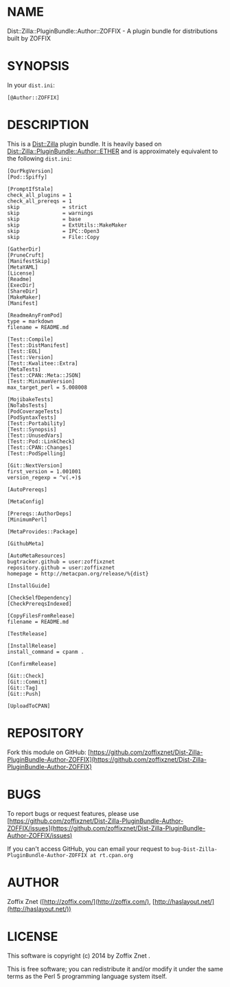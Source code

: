 # NAME

Dist::Zilla::PluginBundle::Author::ZOFFIX - A plugin bundle for distributions built by ZOFFIX

# SYNOPSIS

In your `dist.ini`:

    [@Author::ZOFFIX]

# DESCRIPTION

This is a [Dist::Zilla](https://metacpan.org/pod/Dist::Zilla) plugin bundle. It is heavily based on
[Dist::Zilla::PluginBundle::Author::ETHER](https://metacpan.org/pod/Dist::Zilla::PluginBundle::Author::ETHER)
and is approximately equivalent to the following `dist.ini`:

    [OurPkgVersion]
    [Pod::Spiffy]

    [PromptIfStale]
    check_all_plugins = 1
    check_all_prereqs = 1
    skip              = strict
    skip              = warnings
    skip              = base
    skip              = ExtUtils::MakeMaker
    skip              = IPC::Open3
    skip              = File::Copy

    [GatherDir]
    [PruneCruft]
    [ManifestSkip]
    [MetaYAML]
    [License]
    [Readme]
    [ExecDir]
    [ShareDir]
    [MakeMaker]
    [Manifest]

    [ReadmeAnyFromPod]
    type = markdown
    filename = README.md

    [Test::Compile]
    [Test::DistManifest]
    [Test::EOL]
    [Test::Version]
    [Test::Kwalitee::Extra]
    [MetaTests]
    [Test::CPAN::Meta::JSON]
    [Test::MinimumVersion]
    max_target_perl = 5.008008

    [MojibakeTests]
    [NoTabsTests]
    [PodCoverageTests]
    [PodSyntaxTests]
    [Test::Portability]
    [Test::Synopsis]
    [Test::UnusedVars]
    [Test::Pod::LinkCheck]
    [Test::CPAN::Changes]
    [Test::PodSpelling]

    [Git::NextVersion]
    first_version = 1.001001
    version_regexp = ^v(.+)$

    [AutoPrereqs]

    [MetaConfig]

    [Prereqs::AuthorDeps]
    [MinimumPerl]

    [MetaProvides::Package]

    [GithubMeta]

    [AutoMetaResources]
    bugtracker.github = user:zoffixznet
    repository.github = user:zoffixznet
    homepage = http://metacpan.org/release/%{dist}

    [InstallGuide]

    [CheckSelfDependency]
    [CheckPrereqsIndexed]

    [CopyFilesFromRelease]
    filename = README.md

    [TestRelease]

    [InstallRelease]
    install_command = cpanm .

    [ConfirmRelease]

    [Git::Check]
    [Git::Commit]
    [Git::Tag]
    [Git::Push]

    [UploadToCPAN]

# REPOSITORY

Fork this module on GitHub:
[https://github.com/zoffixznet/Dist-Zilla-PluginBundle-Author-ZOFFIX](https://github.com/zoffixznet/Dist-Zilla-PluginBundle-Author-ZOFFIX)

# BUGS

To report bugs or request features, please use
[https://github.com/zoffixznet/Dist-Zilla-PluginBundle-Author-ZOFFIX/issues](https://github.com/zoffixznet/Dist-Zilla-PluginBundle-Author-ZOFFIX/issues)

If you can't access GitHub, you can email your request
to `bug-Dist-Zilla-PluginBundle-Author-ZOFFIX at rt.cpan.org`

# AUTHOR

Zoffix Znet <zoffix at cpan.org>
([http://zoffix.com/](http://zoffix.com/), [http://haslayout.net/](http://haslayout.net/))

# LICENSE

This software is copyright (c) 2014 by Zoffix Znet <zoffix at cpan.org>.

This is free software; you can redistribute it and/or modify it under
the same terms as the Perl 5 programming language system itself.
